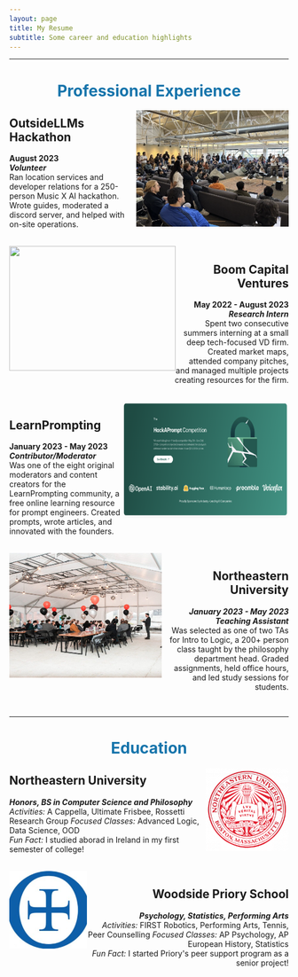 ```yaml
---
layout: page
title: My Resume
subtitle: Some career and education highlights
---
```


***

<div style="text-align: center; color: #1674ab;">
    <p>
      <h1>Professional Experience</h1>
    </p>
  </div>

<img src="/assets/img/outsidellms.png" align="right" width="275" height="210">

<div style="text-align: left;">
    <p>
      <h2>OutsideLLMs Hackathon</h2> 
      <b>August 2023</b> <br> <b><i>Volunteer</i></b><br>
        Ran location services and developer relations for a 250-person Music X AI hackathon. Wrote guides, moderated a discord server, and helped with on-site operations. 
    </p>
  </div><br>

<img src="/assets/img/bitf.png" align="left" width="300" height="225">

<div style="text-align: right;">
    <p>
      <h2>Boom Capital Ventures</h2>
      <b>May 2022 - August 2023</b> <br> <b><i>Research Intern</i></b><br>
      Spent two consecutive summers interning at a small deep tech-focused VD firm. Created market maps, attended company pitches, and managed multiple projects creating resources for the firm. 
    </p>
  </div><br>

<img src="/assets/img/hackaprompt.png" align="right" width="300" height="210">

<div style="text-align: left;">
    <p>
      <h2>LearnPrompting</h2>
      <b>January 2023 - May 2023</b> <br> <b><i>Contributor/Moderator</i></b><br>
      Was one of the eight original moderators and content creators for the LearnPrompting community, a free online learning resource for prompt engineers. Created prompts, wrote articles, and innovated with the founders. 
    </p>
  </div><br>

<img src="/assets/img/taing.jpg" align="left" width="275" height="225">

<div style="text-align: right;">
    <p>
      <h2>Northeastern University</h2>
      <b><i>January 2023 - May 2023 <br> Teaching Assistant</i></b><br>
      Was selected as one of two TAs for Intro to Logic, a 200+ person class taught by the philosophy department head. Graded assignments, held office hours, and led study sessions for students. 
    </p>
  </div><br>

***

<div style="text-align: center; color: #1674ab;">
    <p>
      <h1>Education</h1>
    </p>
  </div>

<img src="/assets/img/neucircle.png" align="right" width="150" height="150">

  <div style="text-align: left;">
    <p>
      <h2>Northeastern University</h2>
      <b><i>Honors, BS in Computer Science and Philosophy</i></b><br>
        <i>Activities:</i> A Cappella, Ultimate Frisbee, Rossetti Research Group
        <i>Focused Classes:</i> Advanced Logic, Data Science, OOD <br>
        <i>Fun Fact:</i> I studied aborad in Ireland in my first semester of college!
    </p>
  </div><br>

<img src="/assets/img/priorycircle.jpeg" align="left" width="140" height="140">

  <div style="text-align: right;">
    <p>
      <h2>Woodside Priory School</h2>
      <b><i>Psychology, Statistics, Performing Arts</i></b><br>
        <i>Activities:</i> FIRST Robotics, Performing Arts, Tennis, Peer Counselling
        <i>Focused Classes:</i> AP Psychology, AP European History, Statistics<br>
        <i>Fun Fact:</i> I started Priory's peer support program as a senior project!
    </p>
  </div><br>
